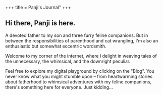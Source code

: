 +++
title = Panji's Journal"
+++

## Hi there, Panji is here.

A devoted father to my son and three furry feline companions. But in between the responsibilities of parenthood and cat wrangling, I'm also an enthusiastic but somewhat eccentric wordsmith. 

Welcome to my corner of the internet, where I delight in weaving tales of the unnecessary, the whimsical, and the downright peculiar.

Feel free to explore my digital playground by clicking on the "Blog". You never know what you might stumble upon – from heartwarming stories about fatherhood to whimsical adventures with my feline companions, there's something here for everyone. Just kidding...
